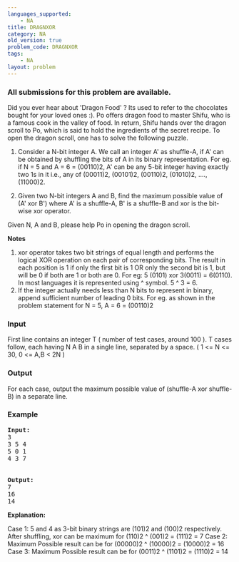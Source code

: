 ```yaml
---
languages_supported:
    - NA
title: DRAGNXOR
category: NA
old_version: true
problem_code: DRAGNXOR
tags:
    - NA
layout: problem
---
```

###  All submissions for this problem are available. 

Did you ever hear about 'Dragon Food' ? Its used to refer to the chocolates bought for your loved ones :). Po offers dragon food to master Shifu, who is a famous cook in the valley of food. In return, Shifu hands over the dragon scroll to Po, which is said to hold the ingredients of the secret recipe. To open the dragon scroll, one has to solve the following puzzle. 

 1. Consider a N-bit integer A. We call an integer A' as shuffle-A, if A' can be obtained by shuffling the bits of A in its binary representation. For eg. if N = 5 and A = 6 = (00110)2, A' can be any 5-bit integer having exactly two 1s in it i.e., any of (00011)2, (00101)2, (00110)2, (01010)2, ...., (11000)2.

 2. Given two N-bit integers A and B, find the maximum possible value of (A' xor B') where A' is a shuffle-A, B' is a shuffle-B and xor is the bit-wise xor operator.

 Given N, A and B, please help Po in opening the dragon scroll.

 **Notes**
 1. xor operator takes two bit strings of equal length and performs the logical XOR operation on each pair of corresponding bits. The result in each position is 1 if only the first bit is 1 OR only the second bit is 1, but will be 0 if both are 1 or both are 0. For eg: 5 (0101) xor 3(0011) = 6(0110). In most languages it is represented using ^ symbol. 5 ^ 3 = 6.
 2. If the integer actually needs less than N bits to represent in binary, append sufficient number of leading 0 bits. For eg. as shown in the problem statement for N = 5, A = 6 = (00110)2

### Input

First line contains an integer T ( number of test cases, around 100 ). T cases follow, each having N A B in a single line, separated by a space. ( 1 <= N <= 30, 0 <= A,B < 2N )

### Output

For each case, output the maximum possible value of (shuffle-A xor shuffle-B) in a separate line.

### Example

<pre><b>Input:</b>
3
3 5 4
5 0 1
4 3 7


<b>Output:</b>
7
16
14
</pre>
 **Explanation:**

Case 1: 5 and 4 as 3-bit binary strings are (101)2 and (100)2 respectively. After shuffling, xor can be maximum for (110)2 ^ (001)2 = (111)2 = 7
 Case 2: Maximum Possible result can be for (00000)2 ^ (10000)2 = (10000)2 = 16
 Case 3: Maximum Possible result can be for (0011)2 ^ (1101)2 = (1110)2 = 14
